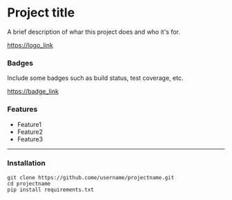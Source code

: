 # Project title


 A brief description of whar this project does and who it's for.

<https://logo_link>

 ### Badges

Include some badges such as build status, test coverage, etc.

<https://badge_link>

### Features

- Feature1
- Feature2
- Feature3

---
### Installation

    git clone https://github.come/username/projectname.git
    cd projectname
    pip install requirements.txt
  
